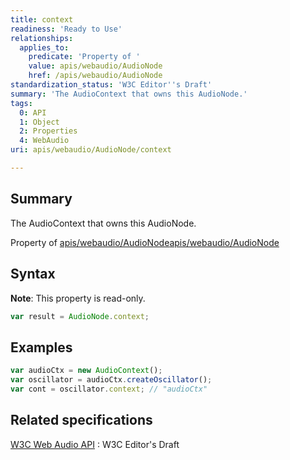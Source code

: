```yaml
---
title: context
readiness: 'Ready to Use'
relationships:
  applies_to:
    predicate: 'Property of '
    value: apis/webaudio/AudioNode
    href: /apis/webaudio/AudioNode
standardization_status: 'W3C Editor''s Draft'
summary: 'The AudioContext that owns this AudioNode.'
tags:
  0: API
  1: Object
  2: Properties
  4: WebAudio
uri: apis/webaudio/AudioNode/context

---
```

## <span>Summary</span>

The AudioContext that owns this AudioNode.

Property of [apis/webaudio/AudioNode](/apis/webaudio/AudioNode)[apis/webaudio/AudioNode](/apis/webaudio/AudioNode)

## <span>Syntax</span>

**Note**: This property is read-only.

``` js
var result = AudioNode.context;
```

## <span>Examples</span>

``` js
var audioCtx = new AudioContext();
var oscillator = audioCtx.createOscillator();
var cont = oscillator.context; // "audioCtx"
```

## <span>Related specifications</span>

[W3C Web Audio API](http://webaudio.github.io/web-audio-api/)
:   W3C Editor's Draft

